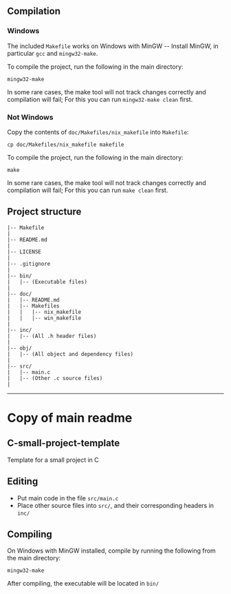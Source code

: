 
## Compilation
### Windows
The included `Makefile` works on Windows with MinGW -- Install MinGW, in particular `gcc` and `mingw32-make`. 

To compile the project, run the following in the main directory:
```
mingw32-make
```

In some rare cases, the make tool will not track changes correctly and compilation will fail; For this you can run `mingw32-make clean` first.

### Not Windows
Copy the contents of `doc/Makefiles/nix_makefile` into `Makefile`:
```
cp doc/Makefiles/nix_makefile makefile
```

To compile the project, run the following in the main directory:
```
make
```

In some rare cases, the make tool will not track changes correctly and compilation will fail; For this you can run `make clean` first.


## Project structure
```
|-- Makefile
|
|-- README.md
|
|-- LICENSE
|
|-- .gitignore
|
|-- bin/
|   |-- (Executable files)
|
|-- doc/
|   |-- README.md
|   |-- Makefiles
|   |   |-- nix_makefile
|   |   |-- win_makefile
|
|-- inc/
|   |-- (All .h header files)
|
|-- obj/
|   |-- (All object and dependency files)
|
|-- src/
|   |-- main.c
|   |-- (Other .c source files)
|
```

---

# Copy of main readme

## C-small-project-template
Template for a small project in C

## Editing
- Put main code in the file `src/main.c`
- Place other source files into `src/`, and their corresponding headers in `inc/`

## Compiling
On Windows with MinGW installed, compile by running the following from the main directory:
```
mingw32-make
```
After compiling, the executable will be located in `bin/`
